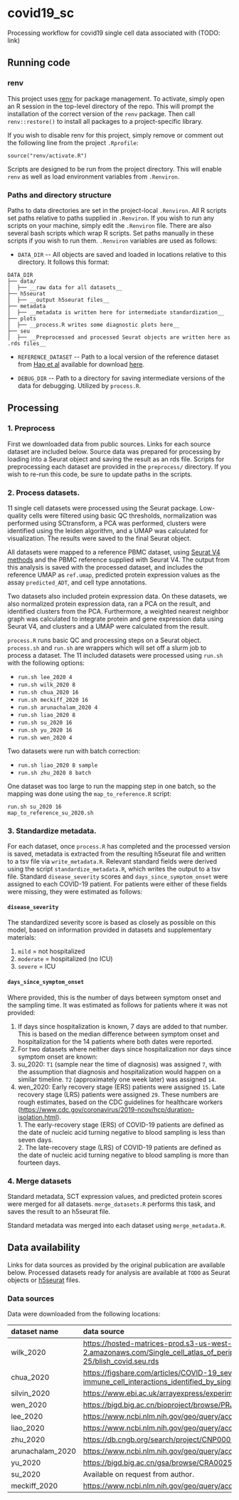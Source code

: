 # covid19_sc
Processing workflow for covid19 single cell data associated with (TODO: link)

## Running code
### renv
This project uses [renv](https://rstudio.github.io/renv/articles/renv.html) for package management. 
To activate, simply open an R session in the top-level directory of the repo. This will prompt the 
installation of the correct version of the `renv` package. Then call `renv::restore()` to install all packages to a project-specific library. 

If you wish to disable renv for this project, simply remove or comment out the following line from 
the project `.Rprofile`: 
```
source("renv/activate.R")
```
Scripts are designed to be run from the project directory. This will enable `renv` as well as load environment variables from `.Renviron`. 

### Paths and directory structure
Paths to data directories are set in the project-local `.Renviron`. All R scripts set paths relative to paths supplied in `.Renviron`. If you wish to run any scripts on your machine, simply edit the `.Renviron` file. There are also several bash scripts which wrap R scripts. Set paths manually in these scripts if you wish to run them. `.Renviron` variables are used as follows: 

* `DATA_DIR` -- All objects are saved and loaded in locations relative to this directory. It follows this format:  
```
DATA_DIR
├── data/
│  ├── __raw data for all datasets__
├── h5seurat
│  ├── __output h5seurat files__
├── metadata
│  ├── __metadata is written here for intermediate standardization__
├── plots
│  ├── __process.R writes some diagnostic plots here__
├── seu
│  ├── __Preprocessed and processed Seurat objects are written here as .rds files__
```

* `REFERENCE_DATASET` -- Path to a local version of the reference dataset from [Hao et al](https://www.biorxiv.org/content/10.1101/2020.10.12.335331v1) available for download [here](https://atlas.fredhutch.org/data/nygc/multimodal/pbmc_multimodal.h5seurat). 

* `DEBUG_DIR` -- Path to a directory for saving intermediate versions of the data for debugging. Utilized by `process.R`. 

## Processing 
### 1. Preprocess
First we downloaded data from public sources. Links for each source dataset are included below. Source data was prepared for processing by loading into a Seurat object and saving the result as an rds file. Scripts for preprocessing each dataset are provided in the `preprocess/` directory. If you wish to re-run this code, be sure to update paths in the scripts. 

### 2. Process datasets. 
11 single cell datasets were processed using the Seurat package. Low-quality cells were filtered using basic QC thresholds, normalization was performed using SCtransform, a PCA was performed, clusters were identified using the leiden algorithm, and a UMAP was calculated for visualization. The results were saved to the final Seurat object. 

All datasets were mapped to a reference PBMC dataset, using [Seurat V4 methods](https://satijalab.org/seurat/v4.0/reference_mapping.html) and the PBMC reference supplied with Seurat V4. The output from this analysis is saved with the processed dataset, and includes the reference UMAP as `ref.umap`, predicted protein expression values as the assay `predicted_ADT`, and cell type annotations. 

Two datasets also included protein expression data. On these datasets, we also normalized protein expression data, ran a PCA on the result, and identified clusters from the PCA. Furthermore, a weighted nearest neighbor graph was calculated to integrate protein and gene expression data using Seurat V4, and clusters and a UMAP were calculated from the result. 

`process.R` runs basic QC and processing steps on a Seurat object. `process.sh` and `run.sh` are wrappers which will set off a slurm job to process a dataset. The 11 included datasets were processed using `run.sh` with the following options: 
  * `run.sh lee_2020 4`
  * `run.sh wilk_2020 8`
  * `run.sh chua_2020 16`
  * `run.sh meckiff_2020 16`
  * `run.sh arunachalam_2020 4`
  * `run.sh liao_2020 8`
  * `run.sh su_2020 16`
  * `run.sh yu_2020 16`
  * `run.sh wen_2020 4`
  
Two datasets were run with batch correction: 
  * `run.sh liao_2020 8 sample`
  * `run.sh zhu_2020 8 batch`
  
One dataset was too large to run the mapping step in one batch, so the mapping was done using the `map_to_reference.R` script: 
  ```
  run.sh su_2020 16
  map_to_reference_su_2020.sh
  ```
  
  
### 3. Standardize metadata. 
For each dataset, once `process.R` has completed and the processed version is saved, metadata is extracted from the resulting h5seurat file and written to a tsv file via `write_metadata.R`. Relevant standard fields were derived using the script `standardize_metadata.R`, which writes the output to a tsv file. Standard `disease_severity` scores and `days_since_symptom_onset` were assigned to each COVID-19 patient. For patients were either of these fields were missing, they were estimated as follows: 

#### `disease_severity`

The standardized severity score is based as closely as possible on this model, based 
on information provided in datasets and supplementary materials: 
1. `mild` = not hospitalized
2. `moderate` = hospitalized (no ICU)
3. `severe` = ICU

#### `days_since_symptom_onset`

Where provided, this is the number of days between symptom onset and the sampling
time. It was estimated as follows for patients where it was not provided: 
1. If days since hospitalization is known, 7 days are added to that number. This is based on the median 
difference between symptom onset and hospitalization for the 14 patients where both dates were reported.
2. For two datasets where neither days since hospitalization nor days since symptom
onset are known: 
  1. su_2020: `T1` (sample near the time of diagnosis) was assigned `7`, with the assumption that diagnosis
  and hospitalization would happen on a similar timeline. `T2` (approximately 
  one week later) was assigned `14`. 
  2. wen_2020: Early recovery stage (ERS) patients were assigned `15`. Late recovery stage (LRS) patients
  were assigned `29`. These numbers are rough estimates, based on the CDC guidelines for healthcare workers (https://www.cdc.gov/coronavirus/2019-ncov/hcp/duration-isolation.html).  
    1. The early-recovery stage (ERS) of COVID-19 patients are defined as the date of nucleic acid turning negative to blood sampling is less than seven days.  
    2. The late-recovery stage (LRS) of COVID-19 patients are defined as the date of nucleic acid turning negative to blood sampling is more than fourteen days.


### 4. Merge datasets
Standard metadata, SCT expression values, and predicted protein scores were merged for all datasets. `merge_datasets.R` performs this task, and saves the result to an h5seurat file. 

Standard metadata was merged into each dataset using `merge_metadata.R`. 


## Data availability
Links for data sources as provided by the original publication are available below. Processed datasets ready for analysis are available at `TODO` as Seurat objects or [h5seurat](https://mojaveazure.github.io/seurat-disk/articles/h5Seurat-load.html) files. 

### Data sources
Data were downloaded from the following locations: 

|dataset name     |data source                                                                                                                                            |
|:----------------|:------------------------------------------------------------------------------------------------------------------------------------------------------|
|wilk_2020        |https://hosted-matrices-prod.s3-us-west-2.amazonaws.com/Single_cell_atlas_of_peripheral_immune_response_to_SARS_CoV_2_infection-25/blish_covid.seu.rds |
|chua_2020        |https://figshare.com/articles/COVID-19_severity_correlates_with_airway_epithelium-immune_cell_interactions_identified_by_single-cell_analysis/12436517 |
|silvin_2020      |https://www.ebi.ac.uk/arrayexpress/experiments/E-MTAB-9221/                                                                                            |
|wen_2020         |https://bigd.big.ac.cn/bioproject/browse/PRJCA002413                                                                                                   |
|lee_2020         |https://www.ncbi.nlm.nih.gov/geo/query/acc.cgi?acc=GSE149689                                                                                           |
|liao_2020        |https://www.ncbi.nlm.nih.gov/geo/query/acc.cgi?acc=GSE145926                                                                                           |
|zhu_2020         |https://db.cngb.org/search/project/CNP0001102/                                                                                                         |
|arunachalam_2020 |https://www.ncbi.nlm.nih.gov/geo/query/acc.cgi?acc=GSE155673                                                                                           |
|yu_2020          |https://bigd.big.ac.cn/gsa/browse/CRA002572                                                                                                            |
|su_2020          |Available on request from author.                                                                                    |
|meckiff_2020     |https://www.ncbi.nlm.nih.gov/geo/query/acc.cgi?acc=GSE152522        
